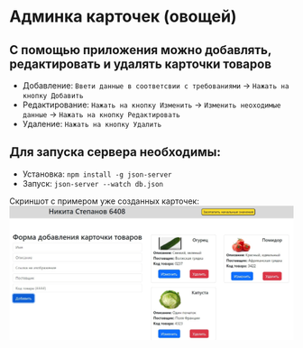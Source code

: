 # Админка карточек (овощей)
## С помощью приложения можно добавлять, редактировать и удалять карточки товаров
- Добавление: `Ввети данные в соответсвии с требованиями` -> `Нажать на кнопку Добавить`
- Редактирование: `Нажать на кнопку Изменить` -> `Изменить неоходимые данные` -> `Нажать на кнопку Редактировать`
- Удаление: `Нажать на кнопку Удалить`
## Для запуска сервера необходимы:
- Установка: `npm install -g json-server`
- Запуск: `json-server --watch db.json`

Скриншот с примером уже созданных карточек:
<img src="imgs/screen.jpg" align="center" width="750px"/>